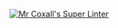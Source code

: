 [![Mr Coxall's Super Linter](https://github.com/ICS4U-Programming-Sarah/Unit1-08-Java-2DArrays/workflows/Mr%20Coxall's%20Super%20Linter/badge.svg)](https://github.com/ICS4U-Programming-Sarah/Unit1-08-Java-2DArrays/actions/)
